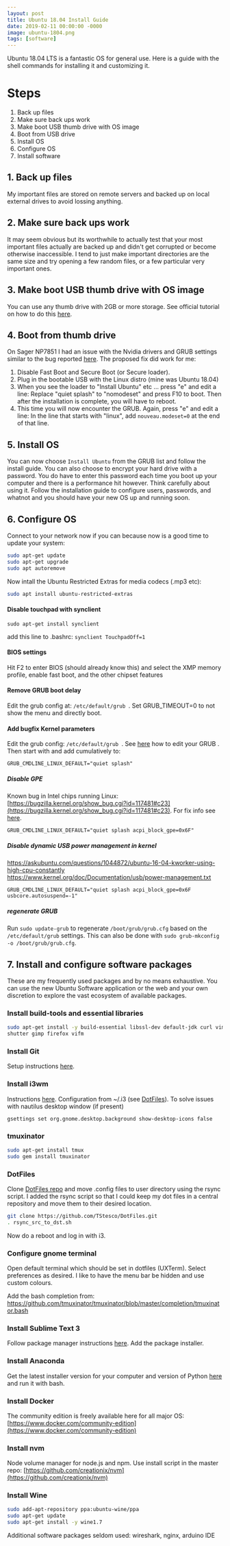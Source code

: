 ```yaml
---
layout: post
title: Ubuntu 18.04 Install Guide
date: 2019-02-11 00:00:00 -0000
image: ubuntu-1804.png
tags: [software]
---
```


Ubuntu 18.04 LTS is a fantastic OS for general use. Here is a guide with the shell commands for installing it and customizing it.

# Steps
<ol>
    <li>Back up files</li>
    <li>Make sure back ups work</li>
    <li>Make boot USB thumb drive with OS image</li>
    <li>Boot from USB drive</li>
    <li>Install OS</li>
    <li>Configure OS</li>
    <li>Install software</li>
</ol>

## 1. Back up files

My important files are stored on remote servers and backed up on local external drives to avoid lossing anything.

## 2. Make sure back ups work
<p>
    It may seem obvious but its worthwhile to actually test that your most important files actually are backed up and didn't get corrupted or become otherwise inaccessible. I tend to just make important directories are the same size and try opening a few random files, or a few particular very important ones.
</p>

## 3. Make boot USB thumb drive with OS image

You can use any thumb drive with 2GB or more storage. See official tutorial on 
how to do this [here](https://tutorials.ubuntu.com/tutorial/tutorial-create-a-usb-stick-on-ubuntu).

## 4. Boot from thumb drive

On Sager NP7851 I had an issue with the Nvidia drivers and GRUB settings similar to the bug reported [here](https://bugs.launchpad.net/ubuntu/+source/ubiquity/+bug/1767594).
The proposed fix did work for me:
1. Disable Fast Boot and Secure Boot (or Secure loader).
2. Plug in the bootable USB with the Linux distro (mine was Ubuntu 18.04)
3. When you see the loader to "Install Ubuntu" etc ... press "e" and edit a line: Replace "quiet splash" to "nomodeset" and press F10 to boot. Then after the installation is complete, you will have to reboot. 
4. This time you will now encounter the GRUB. Again, press "e" and edit a line: In the line that starts with "linux", add `nouveau.modeset=0` at the end of that line.

## 5. Install OS

You can now choose `Install Ubuntu` from the GRUB list and follow the install guide. You can also choose to encrypt your hard drive with a password. You do have to enter this password each time you boot up your computer and there is a performance hit however. Think carefully about using it. Follow the installation guide to configure users, passwords, and whatnot and you should have your new OS up and running soon.

## 6. Configure OS

Connect to your network now if you can because now is a good time to update your system:</p>
```bash
sudo apt-get update
sudo apt-get upgrade
sudo apt autoremove
```

Now intall the Ubuntu Restricted Extras for media codecs (.mp3 etc):

```bash
sudo apt install ubuntu-restricted-extras
```

#### Disable touchpad with synclient

```
sudo apt-get install synclient
```
add this line to .bashrc: `synclient TouchpadOff=1`

#### BIOS settings

Hit F2 to enter BIOS (should already know this) and select the XMP memory profile, enable fast boot, and the other chipset features 

#### Remove GRUB boot delay

Edit the grub config at: `/etc/default/grub `.
Set GRUB_TIMEOUT=0 to not show the menu and directly boot.

#### Add bugfix Kernel parameters

Edit the grub config: `/etc/default/grub `. 
See [here](https://wiki.archlinux.org/index.php/kernel_parameters) how to edit your GRUB .
Then start with and add cumulatively to:

```
GRUB_CMDLINE_LINUX_DEFAULT="quiet splash"
```

##### Disable GPE

Known bug in Intel chips running Linux: [https://bugzilla.kernel.org/show_bug.cgi?id=117481#c23](https://bugzilla.kernel.org/show_bug.cgi?id=117481#c23). 
For fix info see [here](https://superuser.com/questions/1117992/acpi-exception-ae-not-found-while-evaluating-gpe-method-floods-syslog).

```
GRUB_CMDLINE_LINUX_DEFAULT="quiet splash acpi_block_gpe=0x6F"
```


##### Disable dynamic USB power management in kernel

https://askubuntu.com/questions/1044872/ubuntu-16-04-kworker-using-high-cpu-constantly
https://www.kernel.org/doc/Documentation/usb/power-management.txt

```
GRUB_CMDLINE_LINUX_DEFAULT="quiet splash acpi_block_gpe=0x6F usbcore.autosuspend=-1"
```

##### regenerate GRUB

Run `sudo update-grub` to regenerate `/boot/grub/grub.cfg` based on the `/etc/default/grub` settings.
This can also be done with `sudo grub-mkconfig -o /boot/grub/grub.cfg`.


## 7. Install and configure software packages

These are my frequently used packages and by no means exhaustive. You can use 
the new Ubuntu Software application or the web and your own discretion to explore the vast ecosystem of available packages.

### Install build-tools and essential libraries

```bash
sudo apt-get install -y build-essential libssl-dev default-jdk curl vim git vlc 
shutter gimp firefox vifm
```

### Install Git
Setup instructions [here](https://help.github.com/articles/set-up-git/#setting-up-git).

### Install i3wm

Instructions [here](https://i3wm.org/docs/repositories.html). Configuration from ~/.i3 (see [DotFiles](https://github.com/TStesco/DotFiles)). To solve issues with nautilus desktop window (if present)
```
gsettings set org.gnome.desktop.background show-desktop-icons false
```

### tmuxinator

```bash
sudo apt-get install tmux
sudo gem install tmuxinator
```
### DotFiles

Clone [DotFiles repo](https://github.com/TStesco/DotFiles) and move .config files to user directory using the rsync script.
I added the rsync script so that I could keep my dot files in a central repository and move them to their desired location.

```bash
git clone https://github.com/TStesco/DotFiles.git
. rsync_src_to_dst.sh
```

Now do a reboot and log in with i3.

### Configure gnome terminal

Open default terminal which should be set in dotfiles (UXTerm). Select preferences 
as desired. I like to have the menu bar be hidden and use custom colours.



Add the bash completion from: https://github.com/tmuxinator/tmuxinator/blob/master/completion/tmuxinator.bash

### Install Sublime Text 3

Follow package manager instructions [here](https://www.sublimetext.com/3). Add 
the package installer. 

### Install Anaconda

Get the latest installer version for your computer and version of Python 
[here](https://www.continuum.io/downloads#_unix) and run it with bash.

### Install Docker
The community edition is freely available here for all major
OS: [https://www.docker.com/community-edition](https://www.docker.com/community-edition)

### Install nvm
Node volume manager for node.js and npm. Use install script in the master repo:
 [https://github.com/creationix/nvm](https://github.com/creationix/nvm)

### Install Wine

```bash
sudo add-apt-repository ppa:ubuntu-wine/ppa
sudo apt-get update
sudo apt-get install -y wine1.7
```

Additional software packages seldom used: wireshark, nginx, arduino IDE 
